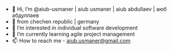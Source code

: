 - 👋 Hi, I’m @aiub-usmaner | aiub usmaner  | aiub abdullaev  | аюб абдуллаев 
- 👋 from chechen republic | germany
- 👀 I’m interested in individual software development
- 🌱 I’m currently learning agile project management
- 📫 How to reach me - aiub.usmaner@gmail.com
<!---
aiub-usmaner/aiub-usmaner is a ✨ special ✨ repository because its `README.md` (this file) appears on your GitHub profile.
You can click the Preview link to take a look at your changes.
--->
